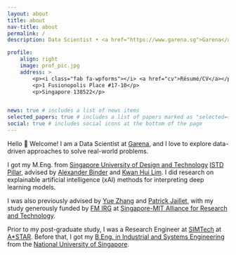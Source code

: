 ```yaml
---
layout: about
title: about
nav-title: about
permalink: /
description: Data Scientist • <a href="https://www.garena.sg">Garena</a> • <a href="https://www.sea.com/home">Sea</a>

profile:
    align: right
    image: prof_pic.jpg
    address: >
        <p><i class="fab fa-wpforms"></i> <a href="cv">Résumé/CV</a></p>
        <p>1 Fusionopolis Place #17-10</p>
        <p>Singapore 138522</p>


news: true # includes a list of news items
selected_papers: true # includes a list of papers marked as "selected={true}"
social: true # includes social icons at the bottom of the page
---
```


Hello 👋 Welcome! I am a Data Scientist at [Garena](https://www.garena.sg), and I love to explore data-driven approaches to solve real-world problems.

I got my M.Eng. from [Singapore University of Design and Technology](https://www.sutd.edu.sg) [ISTD Pillar](https://istd.sutd.edu.sg), advised by [Alexander Binder](https://www.visual-intelligence.no/people/alexander-binder) and [Kwan Hui Lim](https://sites.google.com/site/limkwanhui/).
I did research on explainable artificial intelligence (xAI) methods for interpreting deep learning models.

I was also previously advised by [Yue Zhang](https://frcchang.github.io) and [Patrick Jaillet](http://web.mit.edu/jaillet/www/), with my study generously funded by [FM IRG](https://smart.mit.edu/research/fm/about-fm) at [Singapore-MIT Alliance for Research and Technology](https://smart.mit.edu).

Prior to my post-graduate study, I was a Research Engineer at [SIMTech](https://www.a-star.edu.sg/simtech) at [A\*STAR](https://www.a-star.edu.sg).
Before that, I got my [B.Eng. in Industrial and Systems Engineering](https://www.eng.nus.edu.sg/isem/undergraduate/admissions/) from the [National University of Singapore](https://www.nus.edu.sg).
